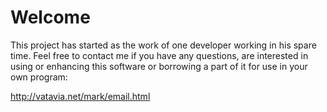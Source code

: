 # Welcome #

This project has started as the work of one developer working in his spare time. Feel free to contact me if you have any questions, are interested in using or enhancing this software or borrowing a part of it for use in your own program:

http://vatavia.net/mark/email.html